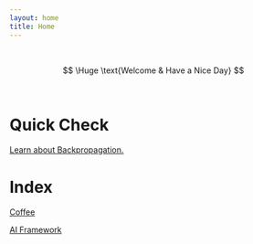 ```yaml
---
layout: home
title: Home
---
```


<br/>

$$
\Huge \text{Welcome & Have a Nice Day}
$$

<br/>

# Quick Check

[Learn about Backpropagation.](ai_framework/backprop.md)

# Index

[Coffee](coffee/index.md)

[AI Framework](ai_framework/index.md)

<!-- link to Test Page 1 [Test Page 1](TestSubDir/TestPage1.md). -->

<!-- link to Test Page 2 [Test Page 2](TestSubDir/SubDir2/TestPage2.md). -->
